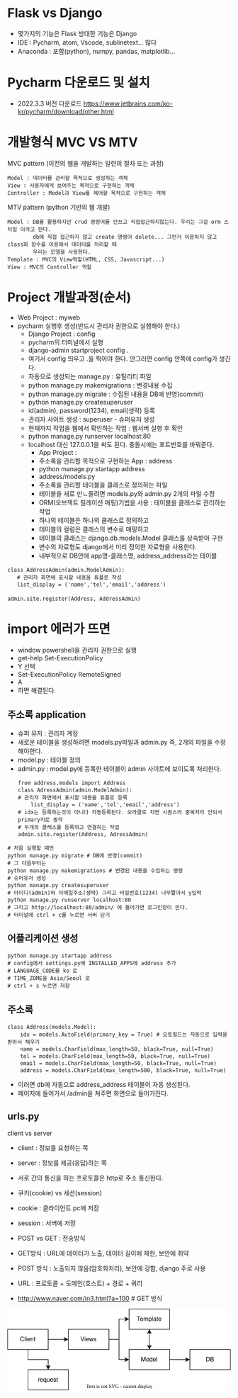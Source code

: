 # Flask vs Django

- 몇가지의 기능은 Flask 방대한 기능은 Django
- IDE : Pycharm, atom, Vscode, sublinetext... 많다
- Anaconda : 포함(python), numpy, pandas, matplotlib...

# Pycharm 다운로드 및 설치
- 2022.3.3 버전 다운로드
https://www.jetbrains.com/ko-kr/pycharm/download/other.html

# 개발형식 MVC  VS  MTV

MVC pattern (이전의 웹을 개발하는 일련의 절차 또는 과정)
```
Model : 데이터를 관리할 목적으로 생성하는 객체
View : 사용자에게 보여주는 목적으로 구현하는 객체
Controller : Model과 View를 제어할 목적으로 구현하는 객체
```

MTV pattern (python 기반의 웹 개발)
```
Model : DB를 활용하지만 crud 명령어를 안쓰고 직접접근하지않는다. 우리는 그걸 orm 스타일 이라고 한다.
        db에 직접 접근하지 않고 create 명령어 delete... 그런거 이용하지 않고 class화 함수를 이용해서 데이터를 처리할 때
        우리는 모델을 사용한다.
Template : MVC의 View역할(HTML, CSS, Javascript...)
View : MVC의 Controller 역할
```
# Project 개발과정(순서)
- Web Project : myweb
- pycharm 실행후 생성(반드시 관리자 권한으로 실행해야 한다.)
  + Django Project : config
  + pycharm의 터미널에서 실행
  + django-admin  startproject config .
  + 여기서 config 띄우고 .을 찍어야 한다. 안그러면 config 안쪽에 config가 생긴다.
  + 자동으로 생성되는 manage.py : 유틸리티 파일
  + python manage.py makemigrations : 변경내용 수집
  + python manage.py migrate : 수집된 내용을 DB에 반영(commit)
  + python manage.py createsuperuser
  + id(admin), password(1234), email(생략) 등록
  + 관리자 사이트 생성 : superuser - 슈퍼유저 생성
  + 현재까지 작업을 웹에서 확인하는 작업 : 웹서버 실행 후 확인
  + python manage.py runserver localhost:80
  + localhost 대신 127.0.0.1을 써도 된다. 충돌시에는 포트번호를 바꿔준다. 
     * App Project :
     * 주소록을 관리할 목적으로 구현하는 App : address
     * python manage.py startapp address
     * address/models.py
     * 주소록을 관리할 테이블을  클래스로 정의하는 파일
     * 테이블을 새로 만ㄴ들려면 models.py와 admin.py 2개의 파일 수정
     * ORM(오브젝트 릴레이션 매핑)기법을 사용 : 테이블을 클래스로 관리하는 작업
     * 하나의 테이블은 하나의 클래스로 정의하고
     * 테이블의 컬럼은 클래스의 변수로 매핑하고
     * 테이블의 클래스는 django.db.models.Model 클래스를 상속받아 구현
     * 변수의 자료형도 django에서 미리 정의한 자료형을 사용한다.
     * 내부적으로 DB안에 app명-클래스명, address_address라는 테이블
 ```
class AddressAdmin(admin.ModelAdmin):
    # 관리자 화면에 표시할 내용을 튜플로 작성
    list_display = ('name','tel','email','address')

admin.site.register(Address, AddressAdmin)
 ```
# import 에러가 뜨면 
- window powershell을 관리자 권한으로 실행
- get-help Set-ExecutionPolicy
- Y 선택
- Set-ExecutionPolicy RemoteSigned
- A
- 하면 해결된다.

## 주소록 application
- 슈퍼 유저 : 관리자 계정
- 새로운 테이블을 생성하려면 models.py파일과 admin.py 즉, 2개의 파일을 수정해야한다.
- model.py : 테이블 정의
- admin.py : model.py에 등록한 테이블이 admin 사이트에 보이도록 처리한다.
  ```
  from address.models import Address
  class AdressAdmin(admin.ModelAdmin):
  # 관리자 화면에서 표시할 내용을 튜플로 등록
      list_display = ('name','tel','email','address')
  # idx는 등록하는것이 아니다 자동등록된다. 오라클로 치면 시퀀스라 중복처리 안되서 primary키로 동작
  # 두개의 클래스를 등록하고 연결하는 작업
  admin.site.register(Address, AdressAdmin)
  ```
```
# 처음 실행할 때만
python manage.py migrate # DB에 반영(commit)
# 그 다음부터는
python manage.py makemigrations # 변경된 내용을 수집하는 명령
# 슈퍼유저 생성
python manage.py createsuperuser
# 아이디(admin)와 이메일주소(생략) 그리고 비밀번호(1234) 너무짧아서 y입력 
python manage.py runserver localhost:80
# 그리고 http://localhost:80/admin/ 에 들어가면 로그인창이 뜬다.
# 터미널에 ctrl + c를 누르면 서버 닫기
```
## 어플리케이션 생성
```
python manage.py startapp address
# config에서 settings.py에 INSTALLED_APPS에 address 추가
# LANGUAGE_CODE를 ko 로
# TIME_ZOME을 Asia/Seoul 로
# ctrl + s 누르면 저장
```
## 주소록
```
class Address(models.Model):
    idx = models.AutoField(primary_key = True) # 오토필드는 자동으로 입력을 받아서 채우기
    name = models.CharField(max_length=50, black=True, null=True)
    tel = models.CharField(max_length=50, black=True, null=True)
    email = models.CharField(max_length=50, black=True, null=True)
    address = models.CharField(max_length=500, black=True, null=True)
```
- 이러면 db에 자동으로 address_address 테이블이 자동 생성된다.
- 페이지에 들어가서 /admin을 쳐주면 화면으로 들어가진다.
## urls.py
client vs server
- client : 정보를 요청하는 쪽
- server : 정보를 제공(응답)하는 쪽
- 서로 간의 통신을 하는 프로토콜은 http로 주소 통신한다.

- 쿠키(cookie) vs 세션(session)
- cookie : 클라이언트 pc에 저장
- session : 서버에 저장

- POST vs GET : 전송방식
- GET방식 : URL에 데이터가 노출, 데이터 길이에 제한, 보안에 취약
- POST 방식 : 노출되지 않음(암호화처리), 보안에 강함, django 주로 사용
  
- URL : 프로토콜 + 도메인(호스트) + 경로 + 쿼리
- http://www.naver.com/in3.html?a=100 # GET 방식
<img src = "https://github.com/fightmeat/photos/blob/a13373e9afb3c2854ec0ada52b78660f00383212/django.drawio.svg">
